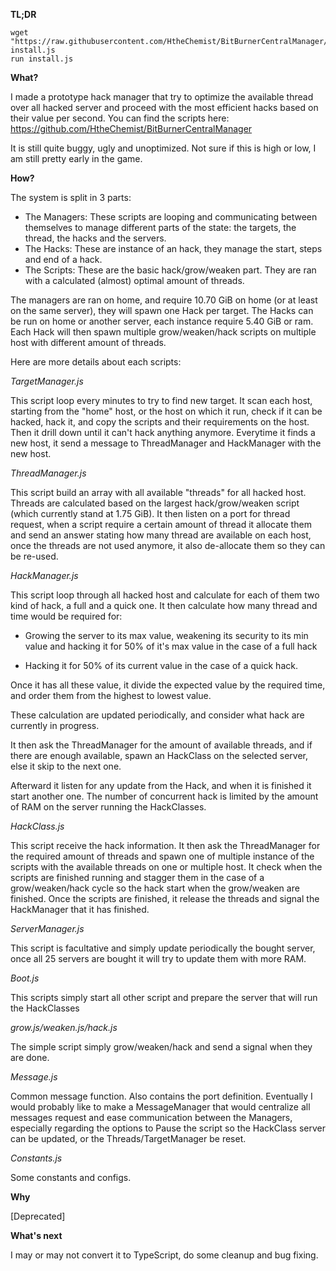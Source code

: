 **TL;DR**

```
wget "https://raw.githubusercontent.com/HtheChemist/BitBurnerCentralManager/master/initDownload.js" install.js
run install.js
```

**What?**

I made a prototype hack manager that try to optimize the available thread over all hacked server and proceed with the most efficient hacks based on their value per second. You can find the scripts here: https://github.com/HtheChemist/BitBurnerCentralManager

It is still quite buggy, ugly and unoptimized. Not sure if this is high or low, I am still pretty early in the game.

**How?**

The system is split in 3 parts:

- The Managers: These scripts are looping and communicating between themselves to manage different parts of the state: the targets, the thread, the hacks and the servers.
- The Hacks: These are instance of an hack, they manage the start, steps and end of a hack.
- The Scripts: These are the basic hack/grow/weaken part. They are ran with a calculated (almost) optimal amount of threads.

The managers are ran on home, and require 10.70 GiB on home (or at least on the same server), they will spawn one Hack per target. The Hacks can be run on home or another server, each instance require 5.40 GiB or ram. Each Hack will then spawn multiple grow/weaken/hack scripts on multiple host with different amount of threads.

Here are more details about each scripts:

*TargetManager.js*

This script loop every minutes to try to find new target. It scan each host, starting from the "home" host, or the host on which it run, check if it can be hacked, hack it, and copy the scripts and their requirements on the host. Then it drill down until it can't hack anything anymore. Everytime it finds a new host, it send a message to ThreadManager and HackManager with the new host.

*ThreadManager.js*

This script build an array with all available "threads" for all hacked host. Threads are calculated based on the largest hack/grow/weaken script (which currently stand at 1.75 GiB). It then listen on a port for thread request, when a script require a certain amount of thread it allocate them and send an answer stating how many thread are available on each host, once the threads are not used anymore, it also de-allocate them so they can be re-used.

*HackManager.js*

This script loop through all hacked host and calculate for each of them two kind of hack, a full and a quick one. It then calculate how many thread and time would be required for:

- Growing the server to its max value, weakening its security to its min value and hacking it for 50% of it's max value in the case of a full hack

- Hacking it for 50% of its current value in the case of a quick hack.

Once it has all these value, it divide the expected value by the required time, and order them from the highest to lowest value.

These calculation are updated periodically, and consider what hack are currently in progress.

It then ask the ThreadManager for the amount of available threads, and if there are enough available, spawn an HackClass on the selected server, else it skip to the next one.

Afterward it listen for any update from the Hack, and when it is finished it start another one. The number of concurrent hack is limited by the amount of RAM on the server running the HackClasses.

*HackClass.js*

This script receive the hack information. It then ask the ThreadManager for the required amount of threads and spawn one of multiple instance of the scripts with the available threads on one or multiple host. It check when the scripts are finished running and stagger them in the case of a grow/weaken/hack cycle so the hack start when the grow/weaken are finished. Once the scripts are finished, it release the threads and signal the HackManager that it has finished.

*ServerManager.js*

This script is facultative and simply update periodically the bought server, once all 25 servers are bought it will try to update them with more RAM.

*Boot.js*

This scripts simply start all other script and prepare the server that will run the HackClasses

*grow.js/weaken.js/hack.js*

The simple script simply grow/weaken/hack and send a signal when they are done.

*Message.js*

Common message function. Also contains the port definition. Eventually I would probably like to make a MessageManager that would centralize all messages request and ease communication between the Managers, especially regarding the options to Pause the script so the HackClass server can be updated, or the Threads/TargetManager be reset.

*Constants.js*

Some constants and configs.

**Why**

[Deprecated]

**What's next**

I may or may not convert it to TypeScript, do some cleanup and bug fixing.
